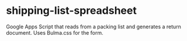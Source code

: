 # shipping-list-spreadsheet
Google Apps Script that reads from a packing list and generates a return document. Uses Bulma.css for the form.